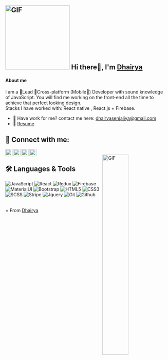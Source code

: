 <div >

## <img width="200" height="200" alt="GIF" src="https://media2.giphy.com/media/fkZukR450RQ1qnGaq9/giphy.gif" /> Hi there👋, I'm [Dhairya](https://github.com/thesahindia) 
 </div> 

#### About me  
I am a 💎Lead 💎Сross-platform (Mobile📱) Developer with sound knowledge of JavaScript. You will find me working on the front-end all the time to achieve that perfect looking design. </br>
Stacks I have worked with: React native , React.js + Firebase.
- 📮 Have work for me? contact me here: dhairyasenjaliya@gmail.com
- 📝 [Resume](https://drive.google.com/file/d/1mSoHobZc_TTrqqMYaqenrnWSBcq8NoQJ/view?usp=sharing)



 ## 🔌 Connect with me:

[<img align="left" alt="Dhairya's Linkedin | LinkedIn" width="22px" src="https://cdn.jsdelivr.net/npm/simple-icons@v3/icons/linkedin.svg" />][linkedin]
[<img align="left" alt="Dhairya's Telegram | Telegram" width="22px" src="https://cdn.jsdelivr.net/npm/simple-icons@v3/icons/telegram.svg" />][telegram]
[<img align="left" alt="Dhairya's Instagram | Instagram" width="22px" src="https://cdn.jsdelivr.net/npm/simple-icons@v3/icons/instagram.svg" />][instagram]
[<img align="left" alt="Dhairya's Email | Email" width="22px" src="https://cdn.jsdelivr.net/npm/simple-icons@v3/icons/gmail.svg" />][email]

<br /> 

<img align="right" alt="GIF" width="40%" src="https://media.giphy.com/media/jRf5fsn8G6YaogAWxn/source.gif" />


## 🛠️ Languages & Tools


![JavaScript](https://img.shields.io/badge/-JavaScript-000000?style=flat&logo=javascript)
![React](https://img.shields.io/badge/-React-000000?style=flat&logo=react)
![Redux](https://img.shields.io/badge/-Redux-000000?style=flat&logo=redux) 
![Firebase](https://img.shields.io/badge/-Firebase-000000?style=flat&logo=firebase) 
![MaterialUI](https://img.shields.io/badge/Material_UI-000000?style=flat&logo=materialui) 
![Bootstrap](https://img.shields.io/badge/Bootstrap-000000?style=flat&logo=bootstrap) 
![HTML5](https://img.shields.io/badge/-HTML5-000000?style=flat&logo=html5) 
![CSS3](https://img.shields.io/badge/-CSS-000000?style=flat&logo=css3)  <br />
![SCSS](https://img.shields.io/badge/-SCSS-000000?style=flat&logo=sass) 
![Stripe](https://img.shields.io/badge/-Stripe-000000?style=flat&logo=stripe)
![Jquery](https://img.shields.io/badge/-Jquery-000000?style=flat&logo=jquery)
![Git](https://img.shields.io/badge/-Git-000000?style=flat&logo=git)
![Github](https://img.shields.io/badge/-Github-000000?style=flat&logo=github) <br />
 <br />



⭐️ From [Dhairya](https://github.com/dhairyasenjaliya)

[linkedin]: https://www.linkedin.com/in/dhairya-senjaliya-a74012119/
[instagram]: https://www.instagram.com/dhairya_patel_143/
[telegram]: https://t.me/dhairyapatel143
[email]: mailto:dhairyasenjaliya@gmail.com
